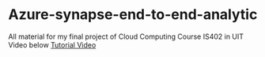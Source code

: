 # Azure-synapse-end-to-end-analytic
All material for my final project of Cloud Computing Course IS402 in UIT 
Video below
[Tutorial Video](https://www.youtube.com/watch?v=7u_75nr7iP4)
